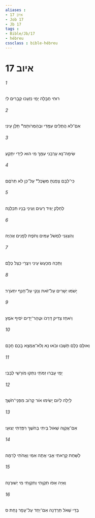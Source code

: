 ```yaml
---
aliases : 
- איוב 17
- Job 17
- Jb 17
tags : 
- Bible/Jb/17
- hébreu
cssclass : bible-hébreu
---
```


# איוב 17

###### 1
רוּחִי חֻבָּלָה יָמַי נִזְעָכוּ קְבָרִים לִי׃
###### 2
אִם־לֹא הֲתֻלִים עִמָּדִי וּבְהַמְּרֹותָמ* תָּלַן עֵינִי׃
###### 3
שִׂימָה־נָּא עָרְבֵנִי עִמָּךְ מִי הוּא לְיָדִי יִתָּקֵעַ׃
###### 4
כִּי־לִבָּם צָפַנְתָּ מִּשָּׂכֶל* עַל־כֵּן לֹא תְרֹםֵם׃
###### 5
לְחֵלֶק יַגִּיד רֵעִים וְעֵינֵי בָנָיו תִּכְלֶנָה׃
###### 6
וְהִצִּגַנִי לִמְשֹׁל עַמִּים וְתֹפֶת לְפָנִים אֶהְיֶה׃
###### 7
וַתֵּכַהּ מִכַּעַשׂ עֵינִי וִיצֻרַי כַּצֵּל כֻּלָּם׃
###### 8
יָשֹׁמּוּ יְשָׁרִים עַל־זֹאת וְנָקִי עַל־חָנֵף יִתְעֹרָר׃
###### 9
וְיֹאחֵז צַדִּיק דַּרְכֹּו וּטֳהָר־יָדַיִם יֹסִיף אֹמֶץ׃
###### 10
וְאוּלָם כֻּלָּם תָּשֻׁבוּ וּבֹאוּ נָא וְלֹא־אֶמְצָא בָכֶם חָכָם׃
###### 11
יָמַי עָבְרוּ זִמֹּתַי נִתְּקוּ מֹורָשֵׁי לְבָבִי׃
###### 12
לַיְלָה לְיֹום יָשִׂימוּ אֹור קָרֹוב מִפְּנֵי־חֹשֶׁךְ׃
###### 13
אִם־אֲקַוֶּה שְׁאֹול בֵּיתִי בַּחֹשֶׁךְ רִפַּדְתִּי יְצוּעָי׃
###### 14
לַשַּׁחַת קָרָאתִי אָבִי אָתָּה אִמִּי וַאֲחֹתִי לָרִמָּה׃
###### 15
וְאַיֵּה אֵפֹו תִקְוָתִי וְתִקְוָתִי מִי יְשׁוּרֶנָּה׃
###### 16
בַּדֵּי שְׁאֹל תֵּרַדְנָה אִם־יַחַד עַל־עָפָר נָחַת׃ ס
